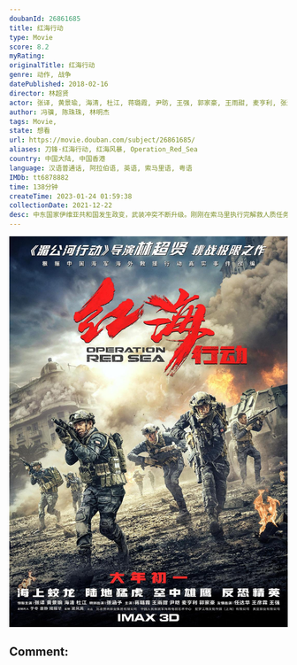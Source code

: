 ```yaml
---
doubanId: 26861685
title: 红海行动
type: Movie
score: 8.2
myRating: 
originalTitle: 红海行动
genre: 动作, 战争
datePublished: 2018-02-16
director: 林超贤
actor: 张译, 黄景瑜, 海清, 杜江, 蒋璐霞, 尹昉, 王强, 郭家豪, 王雨甜, 麦亨利, 张涵予, 王彦霖, 蔡洁, 尚, 霍思燕, 任达华, 黄芬芬, 于大伟, 李响
author: 冯骥, 陈珠珠, 林明杰
tags: Movie, 
state: 想看
url: https://movie.douban.com/subject/26861685/
aliases: 刀锋·红海行动, 红海风暴, Operation_Red_Sea
country: 中国大陆, 中国香港
language: 汉语普通话, 阿拉伯语, 英语, 索马里语, 粤语
IMDb: tt6878882
time: 138分钟
createTime: 2023-01-24 01:59:38
collectionDate: 2021-12-22
desc: 中东国家伊维亚共和国发生政变，武装冲突不断升级。刚刚在索马里执行完解救人质任务的海军护卫舰临沂号，受命前往伊维亚执行撤侨任务。舰长高云（张涵予饰）派出杨锐（张译饰）率领的蛟龙突击队登陆战区，护送华...
---
```


![image](assets/p2514119443.jpg)

Comment: 
---

